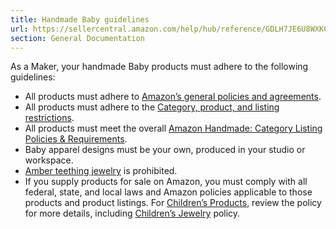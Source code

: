 ```yaml
---
title: Handmade Baby guidelines
url: https://sellercentral.amazon.com/help/hub/reference/GDLH7JE6U8WXKCFH
section: General Documentation
---
```


As a Maker, your handmade Baby products must adhere to the following
guidelines:

  * All products must adhere to [Amazon’s general policies and agreements](/gp/help/G521).
  * All products must adhere to the [Category, product, and listing restrictions](/gp/help/G200301050).
  * All products must meet the overall [Amazon Handmade: Category Listing Policies & Requirements](/gp/help/GNGMMFQ5FPLJFBJP).
  * Baby apparel designs must be your own, produced in your studio or workspace.
  * [Amber teething jewelry](/gp/help/GTKJJAREFYF2CTA5) is prohibited.
  * If you supply products for sale on Amazon, you must comply with all federal, state, and local laws and Amazon policies applicable to those products and product listings. For [Children’s Products](/gp/help/G5SB2HLMUYFK4MXC), review the policy for more details, including [Children’s Jewelry](/gp/help/GT3XLUHYCWPM3THX) policy. 

